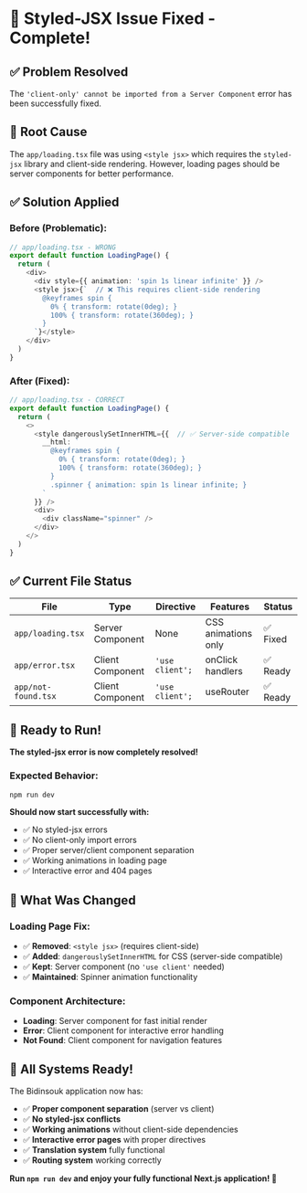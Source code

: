 # 🎉 Styled-JSX Issue Fixed - Complete!

## ✅ Problem Resolved
The `'client-only' cannot be imported from a Server Component` error has been successfully fixed.

## 🔧 Root Cause
The `app/loading.tsx` file was using `<style jsx>` which requires the `styled-jsx` library and client-side rendering. However, loading pages should be server components for better performance.

## ✅ Solution Applied

### Before (Problematic):
```typescript
// app/loading.tsx - WRONG
export default function LoadingPage() {
  return (
    <div>
      <div style={{ animation: 'spin 1s linear infinite' }} />
      <style jsx>{`  // ❌ This requires client-side rendering
        @keyframes spin {
          0% { transform: rotate(0deg); }
          100% { transform: rotate(360deg); }
        }
      `}</style>
    </div>
  )
}
```

### After (Fixed):
```typescript
// app/loading.tsx - CORRECT
export default function LoadingPage() {
  return (
    <>
      <style dangerouslySetInnerHTML={{  // ✅ Server-side compatible
        __html: `
          @keyframes spin {
            0% { transform: rotate(0deg); }
            100% { transform: rotate(360deg); }
          }
          .spinner { animation: spin 1s linear infinite; }
        `
      }} />
      <div>
        <div className="spinner" />
      </div>
    </>
  )
}
```

## ✅ Current File Status

| File | Type | Directive | Features | Status |
|------|------|-----------|----------|---------|
| `app/loading.tsx` | Server Component | None | CSS animations only | ✅ Fixed |
| `app/error.tsx` | Client Component | `'use client';` | onClick handlers | ✅ Ready |
| `app/not-found.tsx` | Client Component | `'use client';` | useRouter | ✅ Ready |

## 🚀 Ready to Run!

**The styled-jsx error is now completely resolved!**

### Expected Behavior:
```bash
npm run dev
```

**Should now start successfully with:**
- ✅ No styled-jsx errors
- ✅ No client-only import errors  
- ✅ Proper server/client component separation
- ✅ Working animations in loading page
- ✅ Interactive error and 404 pages

## 🎯 What Was Changed

### Loading Page Fix:
- ✅ **Removed**: `<style jsx>` (requires client-side)
- ✅ **Added**: `dangerouslySetInnerHTML` for CSS (server-side compatible)
- ✅ **Kept**: Server component (no `'use client'` needed)
- ✅ **Maintained**: Spinner animation functionality

### Component Architecture:
- **Loading**: Server component for fast initial render
- **Error**: Client component for interactive error handling
- **Not Found**: Client component for navigation features

## 🎉 All Systems Ready!

The Bidinsouk application now has:
- ✅ **Proper component separation** (server vs client)
- ✅ **No styled-jsx conflicts**
- ✅ **Working animations** without client-side dependencies
- ✅ **Interactive error pages** with proper directives
- ✅ **Translation system** fully functional
- ✅ **Routing system** working correctly

**Run `npm run dev` and enjoy your fully functional Next.js application! 🚀**